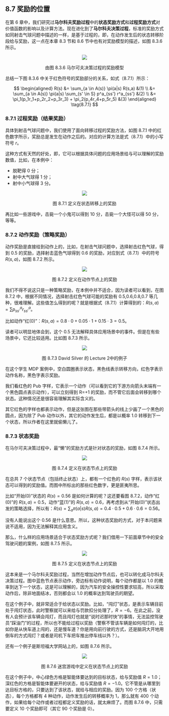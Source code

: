 
## 8.7 奖励的位置

在第 6 章中，我们研究过**马尔科夫奖励过程**中的**状态奖励方式**和**过程奖励方式**对价值函数的影响以及计算方法。现在进化到了**马尔科夫决策过程**，标准的奖励方式如同射击气球问题中描述的一样，是基于过程的，即，在动作发生后的状态转移阶段给与奖励，这一点在本章 8.3 节和 8.6 节中也有对奖励模型的描述，如图 8.3.6 所示。

<center>
<img src="./img/mdp-reward.png">

由图 8.3.6 马尔可夫决策过程的奖励模型
</center>

总结一下图 8.3.6 中关于红色符号的奖励部分的关系，如式（8.7.1）所示：

$$
\begin{aligned}
R(s) &= \sum_{a \in A(s)} \pi(a|s) R(s,a) &(1)
\\
&= \sum_{a \in A(s)} \pi(a|s) \sum_{s' \in S} p^a_{ss'} r^a_{ss'}  &(2)
\\
&= \pi_1(p_1r_1+p_2r_2+p_3r_3) + \pi_2(p_4r_4+p_5r_5) &(3)
\end{aligned}
\tag{8.7.1}
$$

### 8.7.1 过程奖励（结果奖励）

具体到射击气球问题中，我们使用了面向转移过程的奖励方法，如图 8.7.1 中的红色数字所示，奖励总是发生在动作之后的。对应的计算方法是式（8.7.1）中的小写符号 $r$。

这种方式有天然的好处，即，它可以根据具体问题的应用场景给与可以理解的奖励数值，比如，在本例中：

- 脱靶得 0 分；
- 射中大气球得 1 分；
- 射中小气球得 3 分。

<center>
<img src="./img/MDP-full-shoot.png">

图 8.7.1 定义在状态转移上的奖励
</center>

再比如一些游戏中，击毙一个小鬼可以得到 10 分，击毙一个大怪可以得 50 分，等等。


### 8.7.2 动作奖励（策略奖励）

动作奖励是直接给到动作上的，比如，在射击气球问题中，选择射击红色气球，得到 0.5 的奖励，选择射击蓝色气球得到 0.6 的奖励，对应到式（8.7.1）中的符号 $R(s,a)$，如图 8.7.2 所示。

<center>
<img src="./img/MDP-Reward-Rsa.png">

图 8.7.2 定义在动作节点上的奖励
</center>

我们不得不说这只是一种策略奖励，在本例中并不适合，因为读者可以看到，在图 8.7.2 中，根据不同情况，选择射击红色气球可能的奖励有 0.5,0.6,0.8,0.7 等几种，很难理解。这些值怎么得到的呢？就是根据式（8.7.1）计算得到的：$R(s,a)=\sum p^a_{ss'}r^a_{ss'}$。

比如动作“红(0)”：$R(s,a)=0.8 \cdot 0+0.05\cdot 1+0.15 \cdot 3=0.5$。

读者可以明显地体会到，这个 0.5 无法解释具体应用场景中的事件。但是在有些场景中，它还比较适用。比如图 8.7.3 所示。

<center>
<img src="./img/DavidSilver-MDP-Rsa.png">

图 8.7.3 David Silver 的 Lecture 2中的例子
</center>

在这个学生 MDP 案例中，空白圆圈表示状态，黑色线表示转移方向，红色字表示动作名称，黑色字表示奖励。

我们看红色的 Pub 字样，它表示一个动作（可以看到它的下游方向箭头末端有一个黑色圆点表示动作），可以立刻得到 R=+1 的奖励，而不管它后面会转移到哪个状态。这种情况还是很容易理解其实际含义的。

其它红色的字样也都表示动作，但是这张图在那些带箭头的线上少画了一个黑色的圆点，因为除了 Pub 动作以外，其它的动作发生后，都是以概率 1.0 转移到下一个状态，所以作者在这里就偷懒儿了。


### 8.7.3 状态奖励

在马尔可夫决策过程中，最“懒”的奖励方式是针对状态的奖励，如图 8.7.4 所示。

<center>
<img src="./img/MDP-Reward-Rs.png">

图 8.7.4 定义在状态节点上的奖励
</center>

在总共 7 个状态节点（包括终止状态）上，都有一个红色的 $R(s)$ 字样，表示该状态可以得到的奖励值。而图中所标出的那些红色数字，更是匪夷所思。

比如“开始(0)”状态的 $R(s)=0.56$ 是如何计算的呢？这还要看图 8.7.2，动作“红(0)”的 $R(s,a)=0.5$，动作“蓝(1)”的 $R(s,a)=0.6$，再考虑到从“开始(0)”状态出发的策略选择，所以有：$R(s)=\sum_a \pi(a|s) R(s,a)=0.4 \cdot 0.5+0.6 \cdot 0.6=0.56$。

没有人能说出这个 0.56 是什么意思。所以，这种状态奖励的方式，对于本问题来说不适用，因为无法解释其应用含义。

那么，什么样的应用场景适合于状态奖励方式呢？我们借用一下前面章节中的安全驾驶问题的案例，如图 8.7.5 所示。

<center>
<img src="./img/SafetyDrive-Reward.png">

图 8.7.5 定义在状态节点上的奖励
</center>

这本来是一个马尔科夫奖励过程，当然在增加动作节点后，也可以转化成马尔科夫决策过程。图中蓝色节点表示动作，旁边标有动作说明，每个动作都是以 1.0 的概率到达下一个状态，这是可以理解的，因为汽车的安全操控性要求较高，所以采取动作后，除非地面结冰，否则都会以 1.0 的概率达到驾驶员的期望。

在这个例子中，就非常适合于给状态以奖励。比如，“闯灯”状态，是表示车辆目前处于闯灯状态，此时警察就可以来给与罚款扣分处理了，$R=-6$。在此之前，没有人会预计该车辆会闯灯，而且闯灯也就是“说时迟那时快”的事情，无法监控驾驶员“踩油门”的过程，所以也不能给过程以奖励（警察不管该车辆是如何闯灯的，比如你是从快车道上闯的，还是慢车道？你是用向前行驶的方式，还是脑洞大开地用倒车的方式闯灯？或者是司机下车把车推出停车线以外？）。

还有一个例子是斯坦福大学网站上的，如图 8.7.6 所示。

<center>
<img src="./img/State-Reward.png">

图 8.7.6 迷宫游戏中定义在状态节点上的奖励
</center>

在这个例子中，中心绿色方格是智能体要达到的目标状态，给与奖励值 $R=1.0$；深红色的方格是智能体要避开的状态，给与奖励值 $R=-1.0$。它不管是从哪里到达目标方格的，只要达到了该状态，就给与相应的奖励。因为 100 个方格（状态），每个方格都有 4 种动作，动作发生后的转移概率为 1，那么就有 400 个动作，如果给每个动作或者过程都定义奖励的话，就太麻烦了。而图 8.7.6 中，只需要定义 10 个奖励即可（其它 90 个奖励是 0）。
